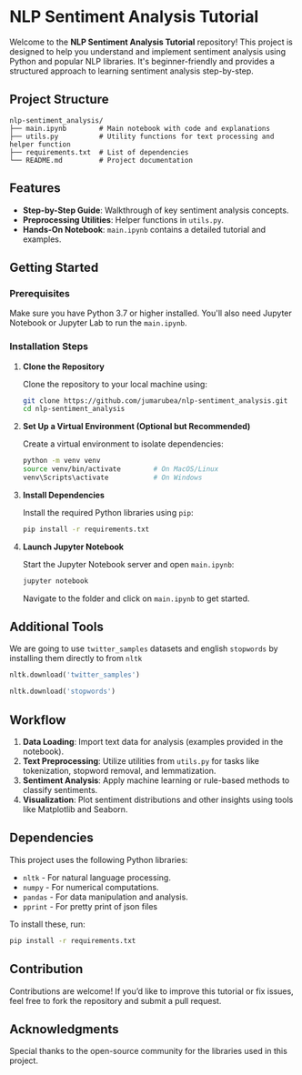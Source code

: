 # NLP Sentiment Analysis Tutorial

Welcome to the **NLP Sentiment Analysis Tutorial** repository! This project is designed to help you understand and implement sentiment analysis using Python and popular NLP libraries. It's beginner-friendly and provides a structured approach to learning sentiment analysis step-by-step.



## Project Structure

```
nlp-sentiment_analysis/
├── main.ipynb        # Main notebook with code and explanations
├── utils.py          # Utility functions for text processing and helper function
├── requirements.txt  # List of dependencies
└── README.md         # Project documentation
```


## Features

- **Step-by-Step Guide**: Walkthrough of key sentiment analysis concepts.
- **Preprocessing Utilities**: Helper functions in `utils.py`.
- **Hands-On Notebook**: `main.ipynb` contains a detailed tutorial and examples.



## Getting Started

### Prerequisites

Make sure you have Python 3.7 or higher installed. You'll also need Jupyter Notebook or Jupyter Lab to run the `main.ipynb`.

### Installation Steps

1. **Clone the Repository**

   Clone the repository to your local machine using:

   ```bash
   git clone https://github.com/jumarubea/nlp-sentiment_analysis.git
   cd nlp-sentiment_analysis
   ```

2. **Set Up a Virtual Environment (Optional but Recommended)**

   Create a virtual environment to isolate dependencies:

   ```bash
   python -m venv venv
   source venv/bin/activate        # On MacOS/Linux
   venv\Scripts\activate           # On Windows
   ```

3. **Install Dependencies**

   Install the required Python libraries using `pip`:

   ```bash
   pip install -r requirements.txt
   ```

4. **Launch Jupyter Notebook**

   Start the Jupyter Notebook server and open `main.ipynb`:

   ```bash
   jupyter notebook
   ```

   Navigate to the folder and click on `main.ipynb` to get started.

## Additional Tools

We are going to use `twitter_samples` datasets and english `stopwords` by installing them directly to from `nltk`

```Python
nltk.download('twitter_samples')

nltk.download('stopwords')
```


## Workflow

1. **Data Loading**: Import text data for analysis (examples provided in the notebook).
2. **Text Preprocessing**: Utilize utilities from `utils.py` for tasks like tokenization, stopword removal, and lemmatization.
3. **Sentiment Analysis**: Apply machine learning or rule-based methods to classify sentiments.
4. **Visualization**: Plot sentiment distributions and other insights using tools like Matplotlib and Seaborn.




## Dependencies

This project uses the following Python libraries:

- `nltk` - For natural language processing.
- `numpy` - For numerical computations.
- `pandas` - For data manipulation and analysis.
- `pprint` - For pretty print of json files

To install these, run:

```bash
pip install -r requirements.txt
```


## Contribution

Contributions are welcome! If you’d like to improve this tutorial or fix issues, feel free to fork the repository and submit a pull request.



## Acknowledgments

Special thanks to the open-source community for the libraries used in this project.
